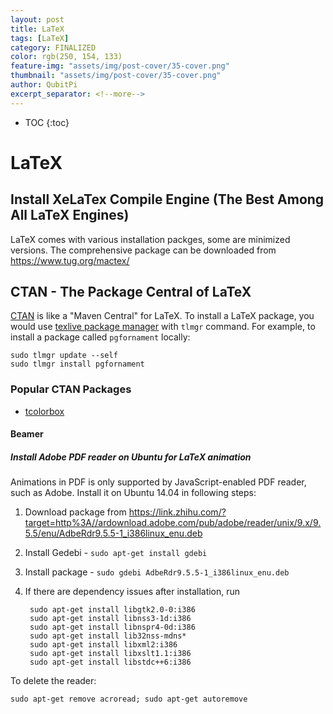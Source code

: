 ```yaml
---
layout: post
title: LaTeX
tags: [LaTeX]
category: FINALIZED
color: rgb(250, 154, 133)
feature-img: "assets/img/post-cover/35-cover.png"
thumbnail: "assets/img/post-cover/35-cover.png"
author: QubitPi
excerpt_separator: <!--more-->
---
```


<!--more-->

* TOC
{:toc}

# LaTeX

## Install XeLaTex Compile Engine (The Best Among All LaTeX Engines)

LaTeX comes with various installation packges, some are minimized versions. The comprehensive package can be downloaded
from  https://www.tug.org/mactex/

## CTAN - The Package Central of LaTeX

[CTAN](https://www.ctan.org/) is like a "Maven Central" for LaTeX. To install a LaTeX package, you would use
[texlive package manager](https://tug.org/texlive/doc/tlmgr.html) with `tlmgr` command. For example, to install a
package called `pgfornament` locally:

    sudo tlmgr update --self
    sudo tlmgr install pgfornament

### Popular CTAN Packages

- [tcolorbox](https://www.ctan.org/pkg/tcolorbox)

#### Beamer

##### Install Adobe PDF reader on Ubuntu for LaTeX animation

Animations in PDF is only supported by JavaScript-enabled PDF reader, such as Adobe. Install it on Ubuntu 14.04 in
following steps:

1. Download package from https://link.zhihu.com/?target=http%3A//ardownload.adobe.com/pub/adobe/reader/unix/9.x/9.5.5/enu/AdbeRdr9.5.5-1_i386linux_enu.deb
2. Install Gedebi - `sudo apt-get install gdebi`
3. Install package - `sudo gdebi AdbeRdr9.5.5-1_i386linux_enu.deb`
4. If there are dependency issues after installation, run

        sudo apt-get install libgtk2.0-0:i386
        sudo apt-get install libnss3-1d:i386
        sudo apt-get install libnspr4-0d:i386
        sudo apt-get install lib32nss-mdns*
        sudo apt-get install libxml2:i386
        sudo apt-get install libxslt1.1:i386 
        sudo apt-get install libstdc++6:i386
        
To delete the reader:

    sudo apt-get remove acroread; sudo apt-get autoremove
